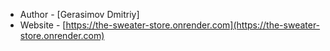 - Author - [Gerasimov Dmitriy]
- Website - [https://the-sweater-store.onrender.com](https://the-sweater-store.onrender.com)

